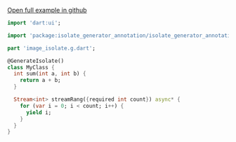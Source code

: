 [Open full example in github](https://github.com/7mada123/isolate_generator/tree/main/example)

```dart
import 'dart:ui';

import 'package:isolate_generator_annotation/isolate_generator_annotation.dart';

part 'image_isolate.g.dart';

@GenerateIsolate()
class MyClass {
  int sum(int a, int b) {
    return a + b;
  }

  Stream<int> streamRang({required int count}) async* {
    for (var i = 0; i < count; i++) {
      yield i;
    }
  }
}
```